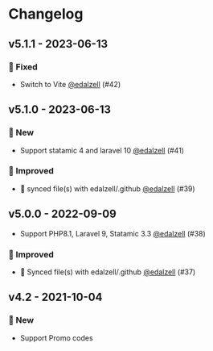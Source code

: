 # Changelog

## v5.1.1 - 2023-06-13

### 🐛 Fixed

- Switch to Vite [@edalzell](https://github.com/edalzell) (#42)

## v5.1.0 - 2023-06-13

### 🚀 New

- Support statamic 4 and laravel 10 [@edalzell](https://github.com/edalzell) (#41)

### 🔧 Improved

- 🔄 synced file(s) with edalzell/.github [@edalzell](https://github.com/edalzell) (#39)

## v5.0.0 - 2022-09-09

- Support PHP8.1, Laravel 9, Statamic 3.3 [@edalzell](https://github.com/edalzell) (#38)

### 🔧 Improved

- 🔄 Synced file(s) with edalzell/.github [@edalzell](https://github.com/edalzell) (#37)

## v4.2 - 2021-10-04

### 🚀 New

- Support Promo codes

